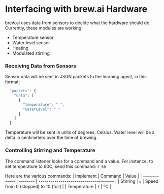 # Interfacing with brew.ai Hardware

brew.ai uses data from sensors to decide what the hardware should do. Currently, these
modules are working:

  - Temperature sensor
  - Water level sensor
  - Heating
  - Modulated stirring

### Receiving Data from Sensors
Sensor data will be sent in JSON packets to the learning agent, in this format:
```javascript
  "packets": {
    "data": [
      {
        "temperature": " ",
        "waterLevel": " "
      }
    ]
  }
```
Temperature will be sent in units of degrees, Celsius. Water level will be a delta in centimeters
over the time of brewing.

### Controlling Stirring and Temperature
The command listener looks for a command and a value.
For instance, to set temperature to 60C, send this command:
` t 60 `

Here are the various commands:
| Implement     | Command  | Value                                  |
| ------------- | -------- | -------------------------------------- |
| Stirring      | `s`      | Speed from 0 (stopped) to 10 (full)    |
| Temperature   | `t`      | °C                                     |
